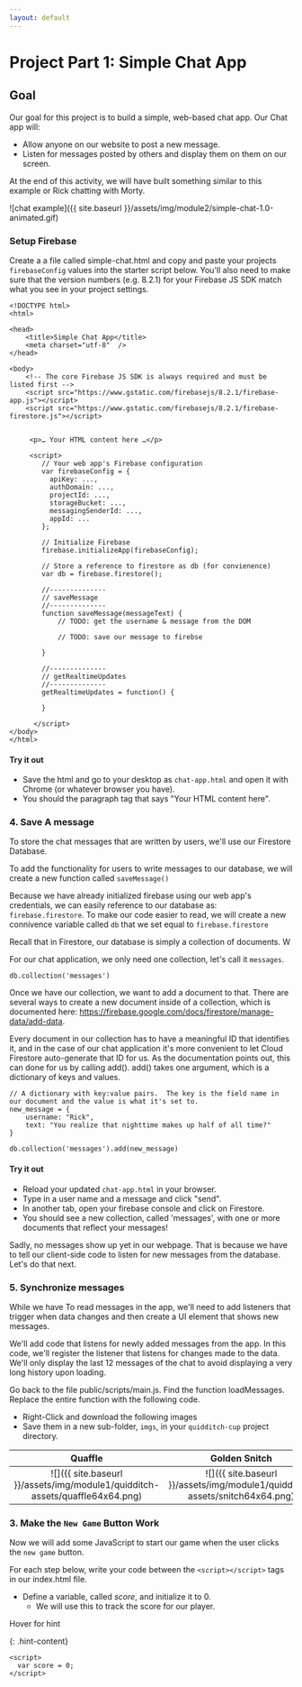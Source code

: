 ```yaml
---
layout: default
---
```


# Project Part 1: Simple Chat App

## Goal

Our goal for this project is to build a simple, web-based chat app.  Our Chat app will:
- Allow anyone on our website to post a new message.
- Listen for messages posted by others and display them on them on our screen.

At the end of this activity, we will have built something similar to this example or Rick chatting with Morty.

![chat example]({{ site.baseurl }}/assets/img/module2/simple-chat-1.0-animated.gif)



### Setup Firebase

Create a a file called simple-chat.html and copy and paste your projects `firebaseConfig` values into the starter script below.  You'll also need to make sure that the version numbers (e.g. 8.2.1) for your Firebase JS SDK match what you see in your project settings.
 
```
<!DOCTYPE html>
<html>

<head>
    <title>Simple Chat App</title>
    <meta charset="utf-8"  />
</head>

<body>
    <!-- The core Firebase JS SDK is always required and must be listed first -->
    <script src="https://www.gstatic.com/firebasejs/8.2.1/firebase-app.js"></script>
    <script src="https://www.gstatic.com/firebasejs/8.2.1/firebase-firestore.js"></script>


     <p>… Your HTML content here …</p>

     <script>
        // Your web app's Firebase configuration
        var firebaseConfig = {
          apiKey: ...,
          authDomain: ...,
          projectId: ...,
          storageBucket: ...,
          messagingSenderId: ...,
          appId: ...
        };

        // Initialize Firebase
        firebase.initializeApp(firebaseConfig);

        // Store a reference to firestore as db (for convienence)
        var db = firebase.firestore();

        //--------------
        // saveMessage
        //--------------
        function saveMessage(messageText) {
            // TODO: get the username & message from the DOM
              
            // TODO: save our message to firebse
            
        }

        //--------------
        // getRealtimeUpdates
        //--------------
        getRealtimeUpdates = function() {
          
        }

      </script>
</body>
</html>
```

#### Try it out
* Save the html and go to your desktop as `chat-app.html` and open it with Chrome (or whatever browser you have).
* You should the paragraph tag that says "Your HTML content here".

### 4. Save A message
To store the chat messages that are written by users, we'll use our Firestore Database.

To add the functionality for users to write messages to our database, we will create a new function called `saveMessage()`

Because we have already initialized firebase using our web app's credentials, we can easily reference to our database as: `firebase.firestore`.  To make our code easier to read, we will create a new connivence variable called `db` that we set equal to `firebase.firestore`

Recall that in Firestore, our database is simply a collection of documents.  W

For our chat application, we only need one collection, let's call it `messages`.

```db.collection('messages')```

Once we have our collection, we want to add a document to that.  There are several ways to create a new document inside of a collection, which is documented here: https://firebase.google.com/docs/firestore/manage-data/add-data.

Every document in our collection has to have a meaningful ID that identifies it, and in the case of our chat application it's more convenient to let Cloud Firestore auto-generate that ID for us. As the documentation points out, this can done for us by calling add().  add() takes one argument, which is a dictionary of keys and values. 

```
// A dictionary with key:value pairs.  The key is the field name in our document and the value is what it's set to.
new_message = {
    username: "Rick",
    text: "You realize that nighttime makes up half of all time?"
}

db.collection('messages').add(new_message)
```

#### Try it out
* Reload your updated `chat-app.html` in your browser.
* Type in a user name and a message and click "send".
* In another tab, open your firebase console and click on Firestore.
* You should see a new collection, called 'messages', with one or more documents that reflect your messages!

Sadly, no messages show up yet in our webpage.  That is because we have to tell our client-side code to listen for new messages from the database.  Let's do that next.

### 5. Synchronize messages
While we have 
To read messages in the app, we'll need to add listeners that trigger when data changes and then create a UI element that shows new messages.

We'll add code that listens for newly added messages from the app. In this code, we'll register the listener that listens for changes made to the data. We'll only display the last 12 messages of the chat to avoid displaying a very long history upon loading.

Go back to the file public/scripts/main.js.
Find the function loadMessages.
Replace the entire function with the following code.
* Right-Click and download the following images 
* Save them in a new sub-folder, `imgs`, in your `quidditch-cup` project directory.

Quaffle            |  Golden Snitch
:-------------------------:|:-------------------------:
![]({{ site.baseurl }}/assets/img/module1/quidditch-assets/quaffle64x64.png)  |  ![]({{ site.baseurl }}/assets/img/module1/quidditch-assets/snitch64x64.png)


### 3. Make the `New Game` Button Work

Now we will add some JavaScript to start our game when the user clicks the `new game` button.

For each step below, write your code between the `<script></script>` tags in our index.html file.
* Define a variable, called _score_, and initialize it to 0.
  * We will use this to track the score for our player.

<div class="hint">Hover for hint</div>

{: .hint-content}
```
<script>
  var score = 0;
</script>
```




